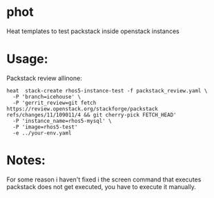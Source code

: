 phot
====

Heat templates to test packstack inside openstack instances

Usage:
=====

Packstack review allinone:

    heat  stack-create rhos5-instance-test -f packstack_review.yaml \
      -P 'branch=icehouse' \
      -P 'gerrit_review=git fetch https://review.openstack.org/stackforge/packstack refs/changes/11/109011/4 && git cherry-pick FETCH_HEAD'
      -P 'instance_name=rhos5-mysql' \
      -P 'image=rhos5-test' 
      -e ../your-env.yaml

Notes:
=====

For some reason i haven't fixed i the screen command that executes packstack does not
get executed, you have to execute it manually.

